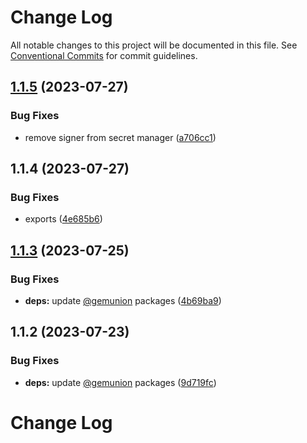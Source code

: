 # Change Log

All notable changes to this project will be documented in this file.
See [Conventional Commits](https://conventionalcommits.org) for commit guidelines.

## [1.1.5](https://github.com/gemunion/nestjs-packages/compare/@gemunion/nest-js-module-secret-manager-env@1.1.4...@gemunion/nest-js-module-secret-manager-env@1.1.5) (2023-07-27)


### Bug Fixes

* remove signer from secret manager ([a706cc1](https://github.com/gemunion/nestjs-packages/commit/a706cc1ff5e7ed67a317996c16c97bec6624240a))





## 1.1.4 (2023-07-27)


### Bug Fixes

* exports ([4e685b6](https://github.com/gemunion/nestjs-packages/commit/4e685b639f1d7d7b161255089c245bc4132710d8))





## [1.1.3](https://github.com/gemunion/nestjs-packages/compare/@gemunion/nest-js-module-secret-manager-env@1.1.2...@gemunion/nest-js-module-secret-manager-env@1.1.3) (2023-07-25)


### Bug Fixes

* **deps:** update [@gemunion](https://github.com/gemunion) packages ([4b69ba9](https://github.com/gemunion/nestjs-packages/commit/4b69ba9d7d405f134acc9d3cc7c6435e20cac6ee))





## 1.1.2 (2023-07-23)


### Bug Fixes

* **deps:** update [@gemunion](https://github.com/gemunion) packages ([9d719fc](https://github.com/gemunion/nestjs-packages/commit/9d719fc585e7f9850afe9d5af55235a619435bf1))





# Change Log
